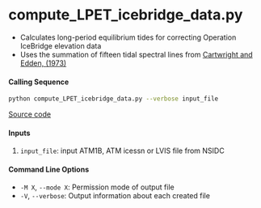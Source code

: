 compute_LPET_icebridge_data.py
=============================

 - Calculates long-period equilibrium tides for correcting Operation IceBridge elevation data
 - Uses the summation of fifteen tidal spectral lines from [Cartwright and Edden, (1973)](https://doi.org/10.1111/j.1365-246X.1973.tb03420.x)

#### Calling Sequence
```bash
python compute_LPET_icebridge_data.py --verbose input_file
```
[Source code](https://github.com/tsutterley/pyTMD/blob/main/scripts/compute_LPET_icebridge_data.py)

#### Inputs
 1. `input_file`: input ATM1B, ATM icessn or LVIS file from NSIDC

#### Command Line Options
 - `-M X`, `--mode X`: Permission mode of output file
 - `-V`, `--verbose`: Output information about each created file
